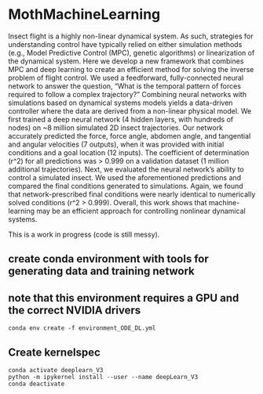# MothMachineLearning


Insect flight is a highly non-linear dynamical system.  As such, strategies for understanding control have typically relied on either simulation methods (e.g., Model Predictive Control (MPC), genetic algorithms) or linearization of the dynamical system. Here we develop a new framework that combines MPC and deep learning to create an efficient method for solving the inverse problem of flight control. We used a feedforward, fully-connected neural network to answer the question, “What is the temporal pattern of forces required to follow a complex trajectory?” Combining neural networks with simulations based on dynamical systems models yields a data-driven controller where the data are derived from a non-linear physical model. We first trained a deep neural network (4 hidden layers, with hundreds of nodes) on ~8 million simulated 2D insect trajectories. Our network accurately predicted the force, force angle, abdomen angle, and tangential and angular velocities (7 outputs), when it was provided with initial conditions and a goal location (12 inputs). The coefficient of determination (r^2) for all predictions was > 0.999 on a validation dataset (1 million additional trajectories). Next, we evaluated the neural network’s ability to control a simulated insect.  We used the aforementioned predictions and compared the final conditions generated to simulations. Again, we found that network-prescribed final conditions were nearly identical to numerically solved conditions (r^2 > 0.999). Overall, this work shows that machine-learning may be an efficient approach for controlling nonlinear dynamical systems.


This is a work in progress (code is still messy). 




## create conda environment with tools for generating data and training network
## note that this environment requires a GPU and the correct NVIDIA drivers
```conda env create -f environment_ODE_DL.yml```


## Create kernelspec
```
conda activate deeplearn_V3
python -m ipykernel install --user --name deepLearn_V3
conda deactivate
```
